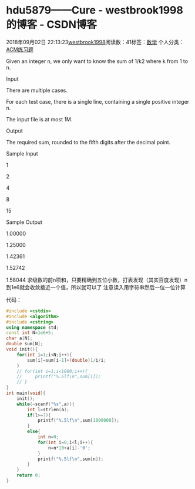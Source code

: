 # hdu5879——Cure - westbrook1998的博客 - CSDN博客





2018年09月02日 22:13:23[westbrook1998](https://me.csdn.net/westbrook1998)阅读数：41标签：[数学](https://so.csdn.net/so/search/s.do?q=数学&t=blog)
个人分类：[ACM练习题](https://blog.csdn.net/westbrook1998/article/category/7652684)









> 
Given an integer n, we only want to know the sum of 1/k2 where k from 1 to n. 

  Input 

  There are multiple cases.  

  For each test case, there is a single line, containing a single positive integer n.  

  The input file is at most 1M.  

  Output 

  The required sum, rounded to the fifth digits after the decimal point. 

  Sample Input 

  1 

  2 

  4 

  8 

  15 

  Sample Output 

  1.00000 

  1.25000 

  1.42361 

  1.52742 

  1.58044
求级数的前n项和，只要精确到五位小数，打表发现（其实百度发现）n到1e6就会收敛接近一个值，所以就可以了 注意读入用字符串然后一位一位计算

代码：

```cpp
#include <cstdio>
#include <algorithm>
#include <cstring>
using namespace std;
const int N=1e6+5;
char a[N];
double sum[N];
void init(){
    for(int i=1;i<N;i++){
        sum[i]=sum[i-1]+(double)1/i/i;
    }
    // for(int i=1;i<1000;i++){
    //     printf("%.5lf\n",sum[i]);
    // }
}
int main(void){
    init();
    while(~scanf("%s",a)){
        int l=strlen(a);
        if(l>=7){
            printf("%.5lf\n",sum[1000000]);
        }
        else{
            int n=0;
            for(int i=0;i<l;i++){
                n=n*10+a[i]-'0';
            }
            printf("%.5lf\n",sum[n]);
        }
    }
    return 0;
}
```






